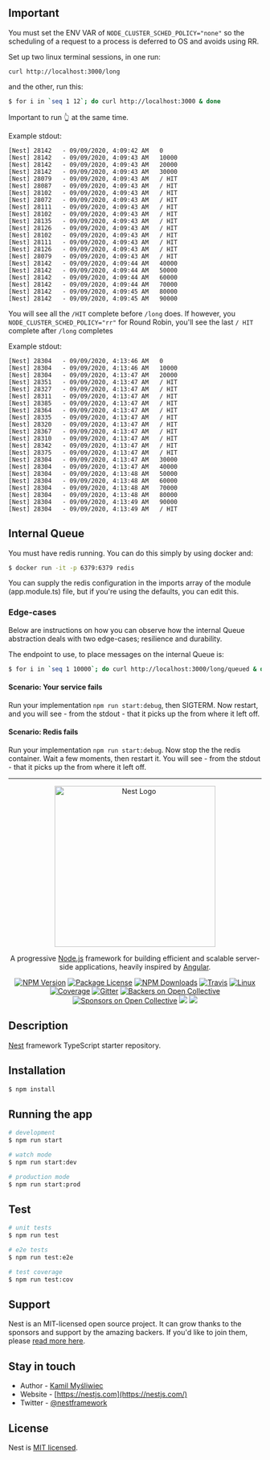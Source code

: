 ## Important

You must set the ENV VAR of `NODE_CLUSTER_SCHED_POLICY="none"` so the scheduling of a request to a process is deferred to OS and avoids using RR.

Set up two linux terminal sessions, in one run:

```
curl http://localhost:3000/long
```

and the other, run this:

```bash
$ for i in `seq 1 12`; do curl http://localhost:3000 & done
```

Important to run 👆 at the same time.

Example stdout:
```
[Nest] 28142   - 09/09/2020, 4:09:42 AM   0
[Nest] 28142   - 09/09/2020, 4:09:43 AM   10000
[Nest] 28142   - 09/09/2020, 4:09:43 AM   20000
[Nest] 28142   - 09/09/2020, 4:09:43 AM   30000
[Nest] 28079   - 09/09/2020, 4:09:43 AM   / HIT
[Nest] 28087   - 09/09/2020, 4:09:43 AM   / HIT
[Nest] 28102   - 09/09/2020, 4:09:43 AM   / HIT
[Nest] 28072   - 09/09/2020, 4:09:43 AM   / HIT
[Nest] 28111   - 09/09/2020, 4:09:43 AM   / HIT
[Nest] 28102   - 09/09/2020, 4:09:43 AM   / HIT
[Nest] 28135   - 09/09/2020, 4:09:43 AM   / HIT
[Nest] 28126   - 09/09/2020, 4:09:43 AM   / HIT
[Nest] 28102   - 09/09/2020, 4:09:43 AM   / HIT
[Nest] 28111   - 09/09/2020, 4:09:43 AM   / HIT
[Nest] 28126   - 09/09/2020, 4:09:43 AM   / HIT
[Nest] 28079   - 09/09/2020, 4:09:43 AM   / HIT
[Nest] 28142   - 09/09/2020, 4:09:44 AM   40000
[Nest] 28142   - 09/09/2020, 4:09:44 AM   50000
[Nest] 28142   - 09/09/2020, 4:09:44 AM   60000
[Nest] 28142   - 09/09/2020, 4:09:44 AM   70000
[Nest] 28142   - 09/09/2020, 4:09:45 AM   80000
[Nest] 28142   - 09/09/2020, 4:09:45 AM   90000

```
You will see all the `/HIT` complete before `/long` does.  If however, you `NODE_CLUSTER_SCHED_POLICY="rr"` for Round Robin, you'll see the last `/ HIT` complete after `/long` completes

Example stdout:

```
[Nest] 28304   - 09/09/2020, 4:13:46 AM   0
[Nest] 28304   - 09/09/2020, 4:13:46 AM   10000
[Nest] 28304   - 09/09/2020, 4:13:47 AM   20000
[Nest] 28351   - 09/09/2020, 4:13:47 AM   / HIT
[Nest] 28327   - 09/09/2020, 4:13:47 AM   / HIT
[Nest] 28311   - 09/09/2020, 4:13:47 AM   / HIT
[Nest] 28385   - 09/09/2020, 4:13:47 AM   / HIT
[Nest] 28364   - 09/09/2020, 4:13:47 AM   / HIT
[Nest] 28335   - 09/09/2020, 4:13:47 AM   / HIT
[Nest] 28320   - 09/09/2020, 4:13:47 AM   / HIT
[Nest] 28367   - 09/09/2020, 4:13:47 AM   / HIT
[Nest] 28310   - 09/09/2020, 4:13:47 AM   / HIT
[Nest] 28342   - 09/09/2020, 4:13:47 AM   / HIT
[Nest] 28375   - 09/09/2020, 4:13:47 AM   / HIT
[Nest] 28304   - 09/09/2020, 4:13:47 AM   30000
[Nest] 28304   - 09/09/2020, 4:13:47 AM   40000
[Nest] 28304   - 09/09/2020, 4:13:48 AM   50000
[Nest] 28304   - 09/09/2020, 4:13:48 AM   60000
[Nest] 28304   - 09/09/2020, 4:13:48 AM   70000
[Nest] 28304   - 09/09/2020, 4:13:48 AM   80000
[Nest] 28304   - 09/09/2020, 4:13:49 AM   90000
[Nest] 28304   - 09/09/2020, 4:13:49 AM   / HIT

```

## Internal Queue

You must have redis running. You can do this simply by using docker and:

```bash
$ docker run -it -p 6379:6379 redis
```

You can supply the redis configuration in the imports array of the module (app.module.ts) file, but if you're using the defaults, you can edit this.

### Edge-cases

Below are instructions on how you can observe how the internal Queue abstraction deals with two edge-cases; resilience and durability.

The endpoint to use, to place messages on the internal Queue is:

```bash
$ for i in `seq 1 10000`; do curl http://localhost:3000/long/queued & done
```

#### Scenario: Your service fails

Run your implementation `npm run start:debug`, then SIGTERM.  Now restart, and you will see - from the stdout - that it picks up the from where it left off.


#### Scenario: Redis fails 

Run your implementation `npm run start:debug`.  Now stop the the redis container.  Wait a few moments, then restart it.  You will see - from the stdout - that it picks up the from where it left off.

----

<p align="center">
  <a href="http://nestjs.com/" target="blank"><img src="https://nestjs.com/img/logo_text.svg" width="320" alt="Nest Logo" /></a>
</p>

[travis-image]: https://api.travis-ci.org/nestjs/nest.svg?branch=master
[travis-url]: https://travis-ci.org/nestjs/nest
[linux-image]: https://img.shields.io/travis/nestjs/nest/master.svg?label=linux
[linux-url]: https://travis-ci.org/nestjs/nest
  
  <p align="center">A progressive <a href="http://nodejs.org" target="blank">Node.js</a> framework for building efficient and scalable server-side applications, heavily inspired by <a href="https://angular.io" target="blank">Angular</a>.</p>
    <p align="center">
<a href="https://www.npmjs.com/~nestjscore"><img src="https://img.shields.io/npm/v/@nestjs/core.svg" alt="NPM Version" /></a>
<a href="https://www.npmjs.com/~nestjscore"><img src="https://img.shields.io/npm/l/@nestjs/core.svg" alt="Package License" /></a>
<a href="https://www.npmjs.com/~nestjscore"><img src="https://img.shields.io/npm/dm/@nestjs/core.svg" alt="NPM Downloads" /></a>
<a href="https://travis-ci.org/nestjs/nest"><img src="https://api.travis-ci.org/nestjs/nest.svg?branch=master" alt="Travis" /></a>
<a href="https://travis-ci.org/nestjs/nest"><img src="https://img.shields.io/travis/nestjs/nest/master.svg?label=linux" alt="Linux" /></a>
<a href="https://coveralls.io/github/nestjs/nest?branch=master"><img src="https://coveralls.io/repos/github/nestjs/nest/badge.svg?branch=master#5" alt="Coverage" /></a>
<a href="https://gitter.im/nestjs/nestjs?utm_source=badge&utm_medium=badge&utm_campaign=pr-badge&utm_content=body_badge"><img src="https://badges.gitter.im/nestjs/nestjs.svg" alt="Gitter" /></a>
<a href="https://opencollective.com/nest#backer"><img src="https://opencollective.com/nest/backers/badge.svg" alt="Backers on Open Collective" /></a>
<a href="https://opencollective.com/nest#sponsor"><img src="https://opencollective.com/nest/sponsors/badge.svg" alt="Sponsors on Open Collective" /></a>
  <a href="https://paypal.me/kamilmysliwiec"><img src="https://img.shields.io/badge/Donate-PayPal-dc3d53.svg"/></a>
  <a href="https://twitter.com/nestframework"><img src="https://img.shields.io/twitter/follow/nestframework.svg?style=social&label=Follow"></a>
</p>
  <!--[![Backers on Open Collective](https://opencollective.com/nest/backers/badge.svg)](https://opencollective.com/nest#backer)
  [![Sponsors on Open Collective](https://opencollective.com/nest/sponsors/badge.svg)](https://opencollective.com/nest#sponsor)-->

## Description

[Nest](https://github.com/nestjs/nest) framework TypeScript starter repository.

## Installation

```bash
$ npm install
```

## Running the app

```bash
# development
$ npm run start

# watch mode
$ npm run start:dev

# production mode
$ npm run start:prod
```

## Test

```bash
# unit tests
$ npm run test

# e2e tests
$ npm run test:e2e

# test coverage
$ npm run test:cov
```

## Support

Nest is an MIT-licensed open source project. It can grow thanks to the sponsors and support by the amazing backers. If you'd like to join them, please [read more here](https://docs.nestjs.com/support).

## Stay in touch

- Author - [Kamil Myśliwiec](https://kamilmysliwiec.com)
- Website - [https://nestjs.com](https://nestjs.com/)
- Twitter - [@nestframework](https://twitter.com/nestframework)

## License

  Nest is [MIT licensed](LICENSE).

